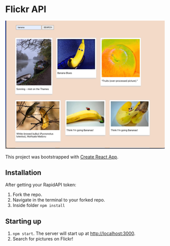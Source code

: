# Flickr API

![Flickr API screenshot](https://github.com/JayRVigilla/flickr-API/raw/master/flickrAPIscreenshot.png "Flickr Public API")

This project was bootstrapped with [Create React App](https://github.com/facebook/create-react-app).

## Installation

After getting your RapidAPI token:
1. Fork the repo.
2. Navigate in the terminal to your forked repo.
3. Inside folder `npm install`

## Starting up
1.  `npm start`. The server will start up at [http://localhost:3000](http://localhost:3000).
2. Search for pictures on Flickr!